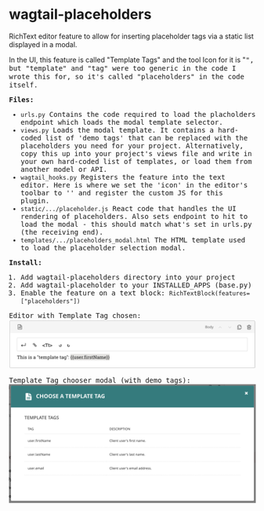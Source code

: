 # wagtail-placeholders
RichText editor feature to allow for inserting placeholder tags via a static list displayed in a modal.

In the UI, this feature is called "Template Tags" and the tool Icon for it is "<Tt>", but "template" and "tag" were too generic in the code I wrote this for, so it's called "placeholders" in the code itself.

**Files:**
- ```urls.py``` Contains the code required to load the placholders endpoint which loads the modal template selector.
- ```views.py``` Loads the modal template. It contains a hard-coded list of 'demo tags' that can be replaced with the placeholders you need for your project. Alternatively, copy this up into your project's views file and write in your own hard-coded list of templates, or load them from another model or API.
-  ```wagtail_hooks.py``` Registers the feature into the text editor. Here is where we set the 'icon' in the editor's toolbar to '<Tt>' and register the custom JS for this plugin.
- ```static/.../placeholder.js``` React code that handles the UI rendering of placeholders. Also sets endpoint to hit to load the modal - this should match what's set in urls.py (the receiving end).
- ```templates/.../placeholders_modal.html``` The HTML template used to load the placeholder selection modal.

**Install:**
1. Add wagtail-placeholders directory into your project
2. Add wagtail-placeholder to your INSTALLED_APPS (base.py)
3. Enable the feature on a text block: ```RichTextBlock(features=["placeholders"])```


Editor with Template Tag chosen:
![Alt text](RichText1.png?raw=true "RichText Editor")

Template Tag chooser modal (with demo tags):
![Alt text](RichText2.png?raw=true "Placeholder Modal")
